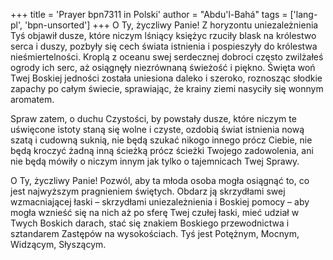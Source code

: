 +++
title = 'Prayer bpn7311 in Polski'
author = "Abdu'l-Bahá"
tags = ['lang-pl', 'bpn-unsorted']
+++
O Ty, życzliwy Panie! Z horyzontu uniezależnienia Tyś objawił dusze, które niczym lśniący księżyc rzuciły blask na królestwo serca i duszy, pozbyły się cech świata istnienia i pospieszyły do królestwa nieśmiertelności. Kroplą z oceanu swej serdecznej dobroci często zwilżałeś ogrody ich serc, aż osiągnęły niezrównaną świeżość i piękno. Święta woń Twej Boskiej jedności została uniesiona daleko i szeroko, roznosząc słodkie zapachy po całym świecie, sprawiając, że krainy ziemi nasyciły się wonnym aromatem. 
   
Spraw zatem, o duchu Czystości, by powstały dusze, które niczym te uświęcone istoty staną się wolne i czyste, ozdobią świat istnienia nową szatą i cudowną suknią, nie będą szukać nikogo innego prócz Ciebie, nie będą kroczyć żadną inną ścieżką prócz ścieżki Twojego zadowolenia, ani nie będą mówiły o niczym innym jak tylko o tajemnicach Twej Sprawy. 
   
O Ty, życzliwy Panie! Pozwól, aby ta młoda osoba mogła osiągnąć to, co jest najwyższym pragnieniem świętych. Obdarz ją skrzydłami swej wzmacniającej łaski – skrzydłami uniezależnienia i Boskiej pomocy – aby mogła wznieść się na nich aż po sferę Twej czułej łaski, mieć udział w Twych Boskich darach, stać się znakiem Boskiego przewodnictwa i sztandarem Zastępów na wysokościach. Tyś jest Potężnym, Mocnym, Widzącym, Słyszącym.

